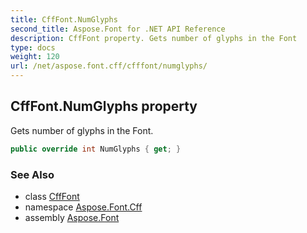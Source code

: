 ```yaml
---
title: CffFont.NumGlyphs
second_title: Aspose.Font for .NET API Reference
description: CffFont property. Gets number of glyphs in the Font
type: docs
weight: 120
url: /net/aspose.font.cff/cfffont/numglyphs/
---
```

## CffFont.NumGlyphs property

Gets number of glyphs in the Font.

```csharp
public override int NumGlyphs { get; }
```

### See Also

* class [CffFont](../)
* namespace [Aspose.Font.Cff](../../../aspose.font.cff/)
* assembly [Aspose.Font](../../../)


